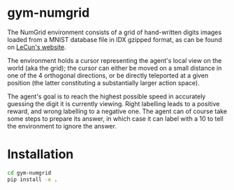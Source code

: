 # gym-numgrid

The NumGrid environment consists of a grid of hand-written digits images loaded from a MNIST database file in IDX gzipped format, as can be found on [LeCun's website](http://yann.lecun.com/exdb/mnist/).

The environment holds a cursor representing the agent's local view on the world (aka the grid); the cursor can either be moved on a small distance in one of the 4 orthogonal directions, or be directly teleported at a given position (the latter constituting a substantially larger action space).

The agent's goal is to reach the highest possible speed in accurately guessing the digit it is currently viewing. Right labelling leads to a positive reward, and wrong labelling to a negative one. The agent can of course take some steps to prepare its answer, in which case it can label with a 10 to tell the environment to ignore the answer.

# Installation

```bash
cd gym-numgrid
pip install -e .
```
